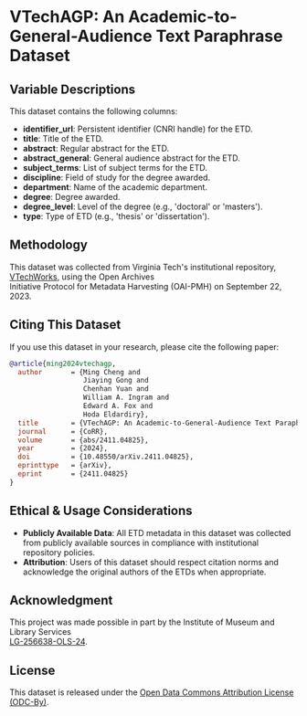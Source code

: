 # VTechAGP: An Academic-to-General-Audience Text Paraphrase Dataset

## Variable Descriptions
This dataset contains the following columns:

- **identifier_url**: Persistent identifier (CNRI handle) for the ETD.  
- **title**: Title of the ETD.  
- **abstract**: Regular abstract for the ETD.  
- **abstract_general**: General audience abstract for the ETD.  
- **subject_terms**: List of subject terms for the ETD.  
- **discipline**: Field of study for the degree awarded.  
- **department**: Name of the academic department.  
- **degree**: Degree awarded.  
- **degree_level**: Level of the degree (e.g., 'doctoral' or 'masters').  
- **type**: Type of ETD (e.g., 'thesis' or 'dissertation').  

## Methodology
This dataset was collected from Virginia Tech's institutional repository,  
[VTechWorks](https://vtechworks.lib.vt.edu/), using the Open Archives  
Initiative Protocol for Metadata Harvesting (OAI-PMH) on September 22, 2023.

## Citing This Dataset
If you use this dataset in your research, please cite the following paper:  

```bibtex
@article{ming2024vtechagp,
  author       = {Ming Cheng and
                  Jiaying Gong and
                  Chenhan Yuan and
                  William A. Ingram and
                  Edward A. Fox and
                  Hoda Eldardiry},
  title        = {VTechAGP: An Academic-to-General-Audience Text Paraphrase Dataset and Benchmark Models},
  journal      = {CoRR},
  volume       = {abs/2411.04825},
  year         = {2024},
  doi          = {10.48550/arXiv.2411.04825},
  eprinttype   = {arXiv},
  eprint       = {2411.04825}
}
```

## Ethical & Usage Considerations
- **Publicly Available Data**: All ETD metadata in this dataset was collected from publicly available sources in compliance with institutional repository policies.  
- **Attribution**: Users of this dataset should respect citation norms
  and acknowledge the original authors of the ETDs when appropriate.  

## Acknowledgment
This project was made possible in part by the Institute of Museum and Library Services  
[LG-256638-OLS-24](https://www.imls.gov/grants/awarded/lg-256638-ols-24).

## License
This dataset is released under the [Open Data Commons Attribution License (ODC-By)](https://opendatacommons.org/licenses/by/summary/).